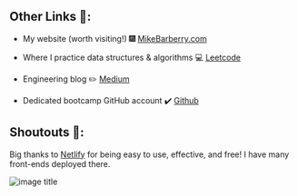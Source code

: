 ## Other Links :link::

 - My website (worth visiting!) :fireworks:  [MikeBarberry.com](https://mikebarberry.com)

 - Where I practice data structures & algorithms  :computer:  [Leetcode](https://leetcode.com/Mbarberry/)

 - Engineering blog  :pencil2:  [Medium](https://mikebarberry.medium.com/)

 - Dedicated bootcamp GitHub account :heavy_check_mark:  [Github](https://github.com/MikeBarberry-Flatiron)

## Shoutouts :raised_hands::
Big thanks to [Netlify](https://www.netlify.com/) for being easy to use, effective, and free! I have many front-ends deployed there.


![image title](http://blogs.agu.org/geospace/files/2016/01/5565696408_9849980bdb_o.jpg)
